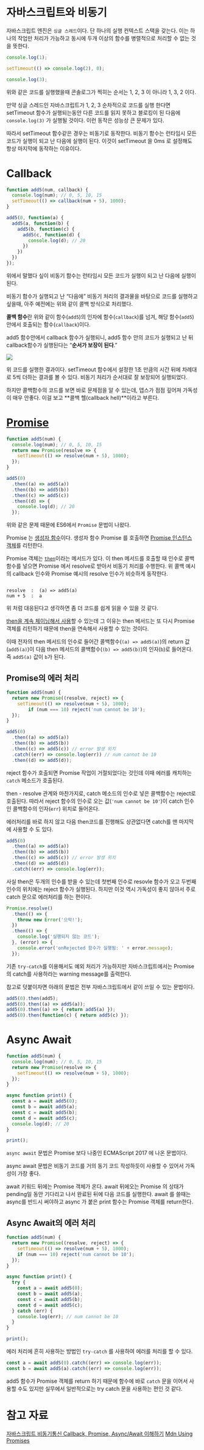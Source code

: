 # 자바스크립트와 비동기

자바스크립트 엔진은 `싱글 스레드`이다. 단 하나의 실행 컨텍스트 스택을 갖는다. 이는 하나의 작업만 처리가 가능하고 동시에 두개 이상의 함수를 병렬적으로 처리할 수 없는 것을 뜻한다.

```jsx
console.log(1);

setTimeout(() => console.log(2), 0);

console.log(3);
```

위와 같은 코드를 실행했을때 콘솔로그가 찍히는 순서는 1, 2, 3 이 아니라 1, 3, 2 이다.

만약 싱글 스레드인 자바스크립트가 1, 2, 3 순차적으로 코드를 실행 한다면 setTimeout 함수가 실행되는동안 다른 코드를 읽지 못하고 블로킹이 된 다음에 `console.log(3)` 가 실행될 것이다. 이런 동작은 성능상 큰 문제가 있다.

따라서 setTimeout 함수같은 경우는 비동기로 동작한다. 비동기 함수는 런타임시 모든 코드가 실행이 되고 난 다음에 실행이 된다. 이것이 setTimeout 을 0ms 로 설정해도 항상 마지막에 동작하는 이유이다.

# Callback

```jsx
function add5(num, callback) {
  console.log(num); // 0, 5, 10, 15
  setTimeout(() => callback(num + 5), 1000);
}

add5(0, function(a) {
  add5(a, function(b) {
    add5(b, function(c) {
      add5(c, function(d) {
        console.log(d); // 20
      })
    })
  })
});
```

위에서 말했다 싶이 비동기 함수는 런타임시 모든 코드가 실행이 되고 난 다음에 실행이 된다.

비동기 함수가 실행되고 난 “다음에” 비동기 처리의 결과물을 바탕으로 코드를 실행하고 싶을때, 아주 예전에는 위와 같이 콜백 방식으로 처리했다.

**콜백 함수**란 위와 같이 함수(`add5`)의 인자에 함수(`callback`)를 넘겨,  해당 함수(`add5`) 안에서 호출되는 함수(`callback`)이다.

add5 함수안에서 callback 함수가 실행되니, add5 함수 안의 코드가 실행되고 난 뒤 callback함수가 실행된다는 “**순서가 보장이 된다**.”

![](https://images.velog.io/images/leehaeun0/post/aacaaf00-aef0-4710-8cb2-279384297abe/ezgif-2-458d35d463.gif)

위 코드를 실행한 결과이다. setTimeout 함수에서 설정한 1초 만큼의 시간 뒤에 차례대로 5씩 더하는 결과를 볼 수 있다. 비동기 처리가 순서대로 잘 보장되어 실행되었다.

하지만 콜백함수의 코드를 보면 바로 문제점을 알 수 있는데, 뎁스가 점점 깊어져 가독성이 매우 안좋다. 이걸 보고 **콜백 헬(callback hell)**이라고 부른다.

# [Promise](https://developer.mozilla.org/ko/docs/Web/JavaScript/Reference/Global_Objects/Promise)

```jsx
function add5(num) {
  console.log(num); // 0, 5, 10, 15
  return new Promise(resolve => {
    setTimeout(() => resolve(num + 5), 1000);
  });
}

add5(0)
  .then((a) => add5(a))
  .then((b) => add5(b))
  .then((c) => add5(c))
  .then((d) => {
    console.log(d); // 20
  });
```

위와 같은 문제 때문에 ES6에서 `Promise` 문법이 나왔다.

Promise 는 [생성자 함수](https://ko.javascript.info/constructor-new)이다. 생성자 함수 Promise 를 호출하면 [Promise 인스턴스 객체](https://developer.mozilla.org/ko/docs/Web/JavaScript/Reference/Global_Objects/Promise#%EC%9D%B8%EC%8A%A4%ED%84%B4%EC%8A%A4_%EB%A9%94%EC%84%9C%EB%93%9C)를 리턴한다.

Promise 객체는 [`then`](https://developer.mozilla.org/ko/docs/Web/JavaScript/Reference/Global_Objects/Promise/then)이라는 메서드가 있다. 이 then 메서드를 호출할 때 인수로 콜백함수를 넣으면 Promise 에서 resolve로 받아서 비동기 처리를 수행한다. 위 콜백 예시의 callback 인수와 Promise 예시의 resolve 인수가 비슷하게 동작한다.

```

resolve  :  (a) => add5(a)
num + 5  :  a
```

위 처럼 대응된다고 생각하면 좀 더 코드를 쉽게 읽을 수 있을 것 같다.

[then을 계속 체이닝해서 사용](https://developer.mozilla.org/en-US/docs/Web/JavaScript/Reference/Global_Objects/Promise#chained_promises)할 수 있는데 그 이유는 then 메서드는 또 다시 Promise 객체를 리턴하기 때문에 then을 연속해서 사용할 수 있는 것이다.

이때 전자의 then 메서드의 인수로 들어간 콜백함수(`(a) => add5(a)`)의 return 값(`add5(a)`)이 다음 then 메서드의 콜백함수(`(b) => add5(b)`)의 인자(`b`)로 들어온다. 즉 `add5(a)` 값이 `b`가 된다.

## Promise의 에러 처리

```jsx
function add5(num) {
  return new Promise((resolve, reject) => {
    setTimeout(() => resolve(num + 5), 1000);
		if (num === 10) reject('num cannot be 10');
  });
}

add5(0)
  .then((a) => add5(a))
  .then((b) => add5(b))
  .then((c) => add5(c)) // error 발생 위치
  .catch((err) => console.log(err)) // num cannot be 10
  .then((d) => add5(d));
```

reject 함수가 호출되면 Promise 작업이 거절되었다는 것인데 이때 에러를 캐치하는 `catch` 메소드가 호출된다.

then - resolve 관계와 마찬가지로, catch 메소드의 인수로 넣은 콜백함수는 reject로 호출된다. 따라서 reject 함수의 인수로 오는 값(`'num cannot be 10'`)이 catch 인수인 콜백함수의 인자(`err`) 위치로 들어온다.

에러처리를 바로 하지 않고 다음 then코드를 진행해도 상관없다면 catch를 맨 마지막에 사용할 수 도 있다.

```jsx
add5(0)
  .then((a) => add5(a))
  .then((b) => add5(b))
  .then((c) => add5(c)) // error 발생 위치
  .then((d) => add5(d))
  .catch((err) => console.log(err));
```

사실 then은 두개의 인수를 받을 수 있는데 첫번째 인수로 resovle 함수가 오고 두번째 인수의 위치에는 reject 함수가 실행된다. 하지만 이것 역시 가독성이 좋지 않아서 주로 catch 문으로 에러처리를 하는 편이다.

```jsx
Promise.resolve()
  .then(() => {
    throw new Error('으악!');
  })
  .then(() => {
    console.log('실행되지 않는 코드');
  }, (error) => {
    console.error('onRejected 함수가 실행됨: ' + error.message);
  });
```

기존 `try-catch`를 이용해서도 예외 처리가 가능하지만 자바스크립트에서는 Promise의 catch를 사용하라는 warning message를 출력한다.

참고로 덧붙이자면 아래의 문법은 전부 자바스크립트에서 같이 쓰일 수 있는 문법이다.

```jsx
add5(0).then(add5);
add5(0).then((a) => add5(a));
add5(0).then((a) => { return add5(a) });
add5(0).then(function(c) { return add5(c) });
```

# Async Await

```jsx
function add5(num) {
  console.log(num); // 0, 5, 10, 15
  return new Promise(resolve => {
    setTimeout(() => resolve(num + 5), 1000);
  });
}

async function print() {
  const a = await add5(0);
  const b = await add5(a);
  const c = await add5(b);
  const d = await add5(c);
  console.log(d); // 20
}

print();
```

`async await` 문법은 Promise 보다 나중인 ECMAScript 2017 에 나온 문법이다.

async await 문법은 비동기 코드를 거의 동기 코드 작성하듯이 사용할 수 있어서 가독성이 가장 좋다.

await 키워드 뒤에는 Promise 객체가 온다. await 뒤에오는 Promise 의 상태가 pending일 동안 기다리고 나서 완료된 뒤에 다음 코드를 실행한다. await 를 쓸때는 async를 반드시 써야하고 async 가 붙은 print 함수는 Promise 객체를 return한다.

## Async Await의 에러 처리

```jsx
function add5(num) {
  return new Promise((resolve, reject) => {
    setTimeout(() => resolve(num + 5), 1000);
    if (num === 10) reject('num cannot be 10');
  });
}

async function print() {
  try {
    const a = await add5(0);
    const b = await add5(a);
    const c = await add5(b);
    const d = await add5(c);
  } catch (err) {
    console.log(err); // num cannot be 10
  }
}

print();
```

에러 처리에 흔히 사용하는 방법인 `try-catch` 를 사용하여 에러를 처리를 할 수 있다.

```jsx
const a = await add5(0).catch((err) => console.log(err));
const b = await add5(a).catch((err) => console.log(err));
```

add5 함수가 Promise 객체를 return 하기 때문에 함수에 바로 `catch` 문을 이어서 사용할 수도 있지만 실무에서 일반적으로는 try catch 문을 사용하는 편인 것 같다.

# 참고 자료

[자바스크립트 비동기통신 Callback, Promise, Async/Await 이해하기](https://techlog.io/Javascript/General/%EC%9E%90%EB%B0%94%EC%8A%A4%ED%81%AC%EB%A6%BD%ED%8A%B8-%EB%B9%84%EB%8F%99%EA%B8%B0%ED%86%B5%EC%8B%A0-callback-promise-async-await-%EC%9D%B4%ED%95%B4%ED%95%98%EA%B8%B0/)
[Mdn Using Promises](https://developer.mozilla.org/ko/docs/Web/JavaScript/Guide/Using_promises)
